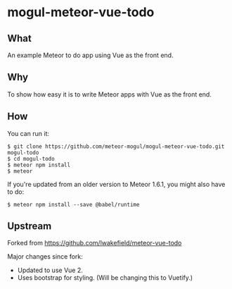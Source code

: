 # mogul-meteor-vue-todo

## What

An example Meteor to do app using Vue as the front end.

## Why

To show how easy it is to write Meteor apps with Vue as the front end.

## How

You can run it:

```
$ git clone https://github.com/meteor-mogul/mogul-meteor-vue-todo.git mogul-todo
$ cd mogul-todo
$ meteor npm install
$ meteor
```

If you're updated from an older version to Meteor 1.6.1, you might also have to do:

```
$ meteor npm install --save @babel/runtime
```

## Upstream

Forked from https://github.com/lwakefield/meteor-vue-todo

Major changes since fork:
* Updated to use Vue 2.
* Uses bootstrap for styling.  (Will be changing this to Vuetify.)
